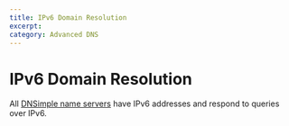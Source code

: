```yaml
---
title: IPv6 Domain Resolution
excerpt: 
category: Advanced DNS
---
```


# IPv6 Domain Resolution

All [DNSimple name servers](/articles/dnsimple-nameservers) have IPv6 addresses and respond to queries over IPv6.

